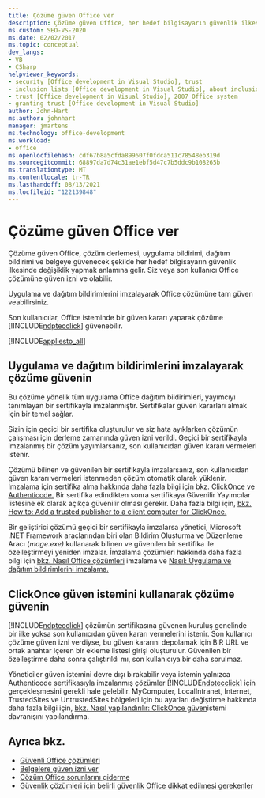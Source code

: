 ```yaml
---
title: Çözüme güven Office ver
description: Çözüme güven Office, her hedef bilgisayarın güvenlik ilkesinde çözüm derlemesi, dağıtım bildirimi ve belgeye güvenecek şekilde değiştirilmesi anlamına gelir.
ms.custom: SEO-VS-2020
ms.date: 02/02/2017
ms.topic: conceptual
dev_langs:
- VB
- CSharp
helpviewer_keywords:
- security [Office development in Visual Studio], trust
- inclusion lists [Office development in Visual Studio], about inclusion lists
- trust [Office development in Visual Studio], 2007 Office system
- granting trust [Office development in Visual Studio]
author: John-Hart
ms.author: johnhart
manager: jmartens
ms.technology: office-development
ms.workload:
- office
ms.openlocfilehash: cdf67b8a5cfda899607f0fdca511c78548eb319d
ms.sourcegitcommit: 68897da7d74c31ae1ebf5d47c7b5ddc9b108265b
ms.translationtype: MT
ms.contentlocale: tr-TR
ms.lasthandoff: 08/13/2021
ms.locfileid: "122139848"
---
```

# <a name="grant-trust-to-office-solutions"></a>Çözüme güven Office ver
  Çözüme güven Office, çözüm derlemesi, uygulama bildirimi, dağıtım bildirimi ve belgeye güvenecek şekilde her hedef bilgisayarın güvenlik ilkesinde değişiklik yapmak anlamına gelir. Siz veya son kullanıcı Office çözümüne güven izni ve olabilir.

 Uygulama ve dağıtım bildirimlerini imzalayarak Office çözümüne tam güven veabilirsiniz.

 Son kullanıcılar, Office isteminde bir güven kararı yaparak çözüme [!INCLUDE[ndptecclick](../vsto/includes/ndptecclick-md.md)] güvenebilir.

 [!INCLUDE[appliesto_all](../vsto/includes/appliesto-all-md.md)]

## <a name="trust-the-solution-by-signing-the-application-and-deployment-manifests"></a><a name="Signing"></a> Uygulama ve dağıtım bildirimlerini imzalayarak çözüme güvenin
 Bu çözüme yönelik tüm uygulama Office dağıtım bildirimleri, yayımcıyı tanımlayan bir sertifikayla imzalanmıştır. Sertifikalar güven kararları almak için bir temel sağlar.

 Sizin için geçici bir sertifika oluşturulur ve siz hata ayıklarken çözümün çalışması için derleme zamanında güven izni verildi. Geçici bir sertifikayla imzalanmış bir çözüm yayımlarsanız, son kullanıcıdan güven kararı vermeleri istenir.

 Çözümü bilinen ve güvenilen bir sertifikayla imzalarsanız, son kullanıcıdan güven kararı vermeleri istenmeden çözüm otomatik olarak yüklenir. İmzalama için sertifika alma hakkında daha fazla bilgi için bkz. [ClickOnce ve Authenticode.](../deployment/clickonce-and-authenticode.md) Bir sertifika edindikten sonra sertifikaya Güvenilir Yayımcılar listesine ek olarak açıkça güvenilir olması gerekir. Daha fazla bilgi için, [bkz. How to: Add a trusted publisher to a client computer for ClickOnce.](../deployment/how-to-add-a-trusted-publisher-to-a-client-computer-for-clickonce-applications.md)

 Bir geliştirici çözümü geçici bir sertifikayla imzalarsa yönetici, Microsoft .NET Framework araçlarından biri olan Bildirim Oluşturma ve Düzenleme Aracı (*mage.exe)* kullanarak bilinen ve güvenilen bir sertifika ile özelleştirmeyi yeniden imzalar. İmzalama çözümleri hakkında daha fazla bilgi için [bkz. Nasıl Office çözümleri](../vsto/how-to-sign-office-solutions.md) imzalama ve [Nasıl: Uygulama ve dağıtım bildirimlerini imzalama.](../ide/how-to-sign-application-and-deployment-manifests.md)

## <a name="trust-the-solution-by-using-the-clickonce-trust-prompt"></a><a name="TrustPrompt"></a>ClickOnce güven istemini kullanarak çözüme güvenin
 [!INCLUDE[ndptecclick](../vsto/includes/ndptecclick-md.md)] çözümün sertifikasına güvenen kuruluş genelinde bir ilke yoksa son kullanıcıdan güven kararı vermelerini istenir. Son kullanıcı çözüme güven izni verdiyse, bu güven kararını depolamak için BIR URL ve ortak anahtar içeren bir ekleme listesi girişi oluşturulur. Güvenilen bir özelleştirme daha sonra çalıştırıldı mı, son kullanıcıya bir daha sorulmaz.

 Yöneticiler güven istemini devre dışı bırakabilir veya istemin yalnızca Authenticode sertifikasıyla imzalanmış çözümler [!INCLUDE[ndptecclick](../vsto/includes/ndptecclick-md.md)] için gerçekleşmesini gerekli hale gelebilir. MyComputer, LocalIntranet, Internet, TrustedSites ve UntrustedSites bölgeleri için bu ayarları değiştirme hakkında daha fazla bilgi için, [bkz. Nasıl yapılandırılır: ClickOnce güven](../deployment/how-to-configure-the-clickonce-trust-prompt-behavior.md)istemi davranışını yapılandırma.

## <a name="see-also"></a>Ayrıca bkz.

- [Güvenli Office çözümleri](../vsto/securing-office-solutions.md)
- [Belgelere güven izni ver](../vsto/granting-trust-to-documents.md)
- [Çözüm Office sorunlarını giderme](../vsto/troubleshooting-office-solution-security.md)
- [Güvenlik çözümleri için belirli güvenlik Office dikkat edilmesi gerekenler](../vsto/specific-security-considerations-for-office-solutions.md)